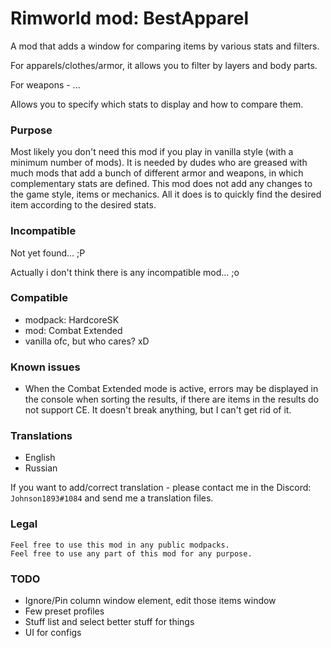 # Rimworld mod: BestApparel

A mod that adds a window for comparing items by various stats and filters.

For apparels/clothes/armor, it allows you to filter by layers and body parts.

For weapons - ...

Allows you to specify which stats to display and how to compare them.

### Purpose

Most likely you don't need this mod if you play in vanilla style (with a minimum number of mods).
It is needed by dudes who are greased with much mods that add a bunch of different armor and weapons, in which
complementary stats are defined.
This mod does not add any changes to the game style, items or mechanics.
All it does is to quickly find the desired item according to the desired stats.

### Incompatible

Not yet found... ;P

Actually i don't think there is any incompatible mod... ;o

### Compatible

+ modpack: HardcoreSK
+ mod: Combat Extended
+ vanilla ofc, but who cares? xD

### Known issues

+ When the Combat Extended mode is active, errors may be displayed in the console when sorting the results, if there are items in the results do not support CE. It doesn't break
  anything, but I can't get rid of it.

### Translations

+ English
+ Russian

If you want to add/correct translation - please contact me in the Discord: `Johnson1893#1084` and send me a translation
files.

### Legal

    Feel free to use this mod in any public modpacks.
    Feel free to use any part of this mod for any purpose.

### TODO

+ Ignore/Pin column window element, edit those items window
+ Few preset profiles
+ Stuff list and select better stuff for things
+ UI for configs
